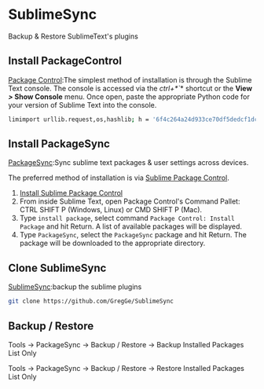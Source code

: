 # SublimeSync

Backup & Restore SublimeText's plugins

## Install PackageControl

[Package Control](https://packagecontrol.io/):The simplest method of installation is through the Sublime Text console. The console is accessed via the **ctrl*+*`** shortcut or the **View *>* Show Console** menu. Once open, paste the appropriate Python code for your version of Sublime Text into the console.

```bash
limimport urllib.request,os,hashlib; h = '6f4c264a24d933ce70df5dedcf1dcaee' + 'ebe013ee18cced0ef93d5f746d80ef60'; pf = 'Package Control.sublime-package'; ipp = sublime.installed_packages_path(); urllib.request.install_opener( urllib.request.build_opener( urllib.request.ProxyHandler()) ); by = urllib.request.urlopen( 'http://packagecontrol.io/' + pf.replace(' ', '%20')).read(); dh = hashlib.sha256(by).hexdigest(); print('Error validating download (got %s instead of %s), please try manual install' % (dh, h)) if dh != h else open(os.path.join( ipp, pf), 'wb' ).write(by)
```

## Install PackageSync

[PackageSync](https://packagecontrol.io/packages/PackageSync):Sync sublime text packages & user settings across devices.

The preferred method of installation is via [Sublime Package Control](https://packagecontrol.io/).

1.  [Install Sublime Package Control](https://packagecontrol.io/installation)
2.  From inside Sublime Text, open Package Control's Command Pallet: CTRL SHIFT P (Windows, Linux) or CMD SHIFT P (Mac).
3.  Type `install package`, select command `Package Control: Install Package` and hit Return. A list of available packages will be displayed.
4.  Type `PackageSync`, select the `PackageSync` package and hit Return. The package will be downloaded to the appropriate directory.

## Clone SublimeSync

[SublimeSync](https://github.com/GregGe/SublimeSync):backup the sublime plugins

```bash
git clone https://github.com/GregGe/SublimeSync
```

## Backup / Restore 

Tools -> PackageSync -> Backup / Restore -> Backup Installed Packages List Only

Tools -> PackageSync -> Backup / Restore -> Restore Installed Packages List Only